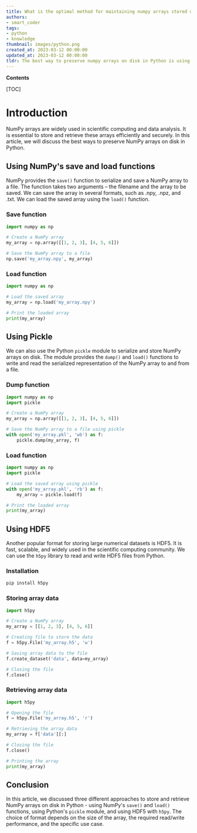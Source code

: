 ```yaml
---
title: What is the optimal method for maintaining numpy arrays stored on a disk?
authors:
- smart_coder
tags:
- python
- knowledge
thumbnail: images/python.png
created_at: 2023-03-12 00:00:00
updated_at: 2023-03-12 00:00:00
tldr: The best way to preserve numpy arrays on disk in Python is using the numpy.save() and numpy.load() functions.
---
```


**Contents**

[TOC]

# Introduction
NumPy arrays are widely used in scientific computing and data analysis. It is essential to store and retrieve these arrays efficiently and securely. In this article, we will discuss the best ways to preserve NumPy arrays on disk in Python.

## Using NumPy's save and load functions

NumPy provides the `save()` function to serialize and save a NumPy array to a file. The function takes two arguments – the filename and the array to be saved. We can save the array in several formats, such as .npy, .npz, and .txt. We can load the saved array using the `load()` function.

### Save function

``` python
import numpy as np

# Create a NumPy array
my_array = np.array([[1, 2, 3], [4, 5, 6]])

# Save the NumPy array to a file
np.save('my_array.npy', my_array)
```

### Load function

``` python
import numpy as np

# Load the saved array
my_array = np.load('my_array.npy')

# Print the loaded array
print(my_array)
```

## Using Pickle
We can also use the Python `pickle` module to serialize and store NumPy arrays on disk. The module provides the `dump()` and `load()` functions to write and read the serialized representation of the NumPy array to and from a file.

### Dump function

``` python
import numpy as np
import pickle

# Create a NumPy array
my_array = np.array([[1, 2, 3], [4, 5, 6]])

# Save the NumPy array to a file using pickle
with open('my_array.pkl', 'wb') as f:
    pickle.dump(my_array, f)
```

### Load function

``` python
import numpy as np
import pickle

# Load the saved array using pickle
with open('my_array.pkl', 'rb') as f:
    my_array = pickle.load(f)

# Print the loaded array
print(my_array)
```

## Using HDF5
Another popular format for storing large numerical datasets is HDF5. It is fast, scalable, and widely used in the scientific computing community. We can use the `h5py` library to read and write HDF5 files from Python.

### Installation

``` bash
pip install h5py
```

### Storing array data

``` python
import h5py

# Create a NumPy array
my_array = [[1, 2, 3], [4, 5, 6]]

# Creating file to store the data
f = h5py.File('my_array.h5', 'w')

# Saving array data to the file
f.create_dataset('data', data=my_array)

# Closing the file
f.close()
```

### Retrieving array data

``` python
import h5py

# Opening the file
f = h5py.File('my_array.h5', 'r')

# Retrieving the array data
my_array = f['data'][:]

# Closing the file
f.close()

# Printing the array
print(my_array)
```

## Conclusion
In this article, we discussed three different approaches to store and retrieve NumPy arrays on disk in Python - using NumPy's `save()` and `load()` functions, using Python's `pickle` module, and using HDF5 with `h5py`. The choice of format depends on the size of the array, the required read/write performance, and the specific use case.
